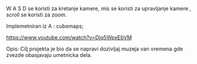 W A S D se koristi za kretanje kamere,
mis se koristi za upravljanje kamere ,
scroll se koristi za zoom.

Implemetniran iz A : cubemaps;



https://www.youtube.com/watch?v=Diq5WpxEbVM

Opis: 
Cilj projekta je bio da se napravi dozivljaj muzeja van vremena gde zvezde obasjavaju umetnicka dela.
